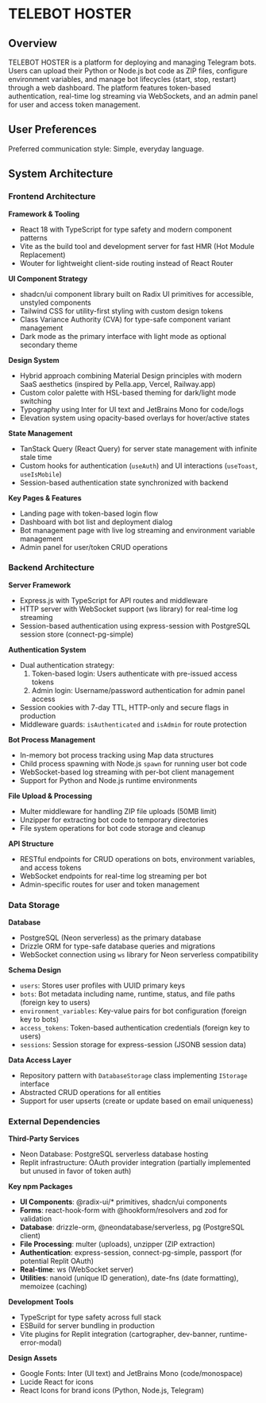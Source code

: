 # TELEBOT HOSTER

## Overview

TELEBOT HOSTER is a platform for deploying and managing Telegram bots. Users can upload their Python or Node.js bot code as ZIP files, configure environment variables, and manage bot lifecycles (start, stop, restart) through a web dashboard. The platform features token-based authentication, real-time log streaming via WebSockets, and an admin panel for user and access token management.

## User Preferences

Preferred communication style: Simple, everyday language.

## System Architecture

### Frontend Architecture

**Framework & Tooling**
- React 18 with TypeScript for type safety and modern component patterns
- Vite as the build tool and development server for fast HMR (Hot Module Replacement)
- Wouter for lightweight client-side routing instead of React Router

**UI Component Strategy**
- shadcn/ui component library built on Radix UI primitives for accessible, unstyled components
- Tailwind CSS for utility-first styling with custom design tokens
- Class Variance Authority (CVA) for type-safe component variant management
- Dark mode as the primary interface with light mode as optional secondary theme

**Design System**
- Hybrid approach combining Material Design principles with modern SaaS aesthetics (inspired by Pella.app, Vercel, Railway.app)
- Custom color palette with HSL-based theming for dark/light mode switching
- Typography using Inter for UI text and JetBrains Mono for code/logs
- Elevation system using opacity-based overlays for hover/active states

**State Management**
- TanStack Query (React Query) for server state management with infinite stale time
- Custom hooks for authentication (`useAuth`) and UI interactions (`useToast`, `useIsMobile`)
- Session-based authentication state synchronized with backend

**Key Pages & Features**
- Landing page with token-based login flow
- Dashboard with bot list and deployment dialog
- Bot management page with live log streaming and environment variable management
- Admin panel for user/token CRUD operations

### Backend Architecture

**Server Framework**
- Express.js with TypeScript for API routes and middleware
- HTTP server with WebSocket support (ws library) for real-time log streaming
- Session-based authentication using express-session with PostgreSQL session store (connect-pg-simple)

**Authentication System**
- Dual authentication strategy:
  1. Token-based login: Users authenticate with pre-issued access tokens
  2. Admin login: Username/password authentication for admin panel access
- Session cookies with 7-day TTL, HTTP-only and secure flags in production
- Middleware guards: `isAuthenticated` and `isAdmin` for route protection

**Bot Process Management**
- In-memory bot process tracking using Map data structures
- Child process spawning with Node.js `spawn` for running user bot code
- WebSocket-based log streaming with per-bot client management
- Support for Python and Node.js runtime environments

**File Upload & Processing**
- Multer middleware for handling ZIP file uploads (50MB limit)
- Unzipper for extracting bot code to temporary directories
- File system operations for bot code storage and cleanup

**API Structure**
- RESTful endpoints for CRUD operations on bots, environment variables, and access tokens
- WebSocket endpoints for real-time log streaming per bot
- Admin-specific routes for user and token management

### Data Storage

**Database**
- PostgreSQL (Neon serverless) as the primary database
- Drizzle ORM for type-safe database queries and migrations
- WebSocket connection using `ws` library for Neon serverless compatibility

**Schema Design**
- `users`: Stores user profiles with UUID primary keys
- `bots`: Bot metadata including name, runtime, status, and file paths (foreign key to users)
- `environment_variables`: Key-value pairs for bot configuration (foreign key to bots)
- `access_tokens`: Token-based authentication credentials (foreign key to users)
- `sessions`: Session storage for express-session (JSONB session data)

**Data Access Layer**
- Repository pattern with `DatabaseStorage` class implementing `IStorage` interface
- Abstracted CRUD operations for all entities
- Support for user upserts (create or update based on email uniqueness)

### External Dependencies

**Third-Party Services**
- Neon Database: PostgreSQL serverless database hosting
- Replit infrastructure: OAuth provider integration (partially implemented but unused in favor of token auth)

**Key npm Packages**
- **UI Components**: @radix-ui/* primitives, shadcn/ui components
- **Forms**: react-hook-form with @hookform/resolvers and zod for validation
- **Database**: drizzle-orm, @neondatabase/serverless, pg (PostgreSQL client)
- **File Processing**: multer (uploads), unzipper (ZIP extraction)
- **Authentication**: express-session, connect-pg-simple, passport (for potential Replit OAuth)
- **Real-time**: ws (WebSocket server)
- **Utilities**: nanoid (unique ID generation), date-fns (date formatting), memoizee (caching)

**Development Tools**
- TypeScript for type safety across full stack
- ESBuild for server bundling in production
- Vite plugins for Replit integration (cartographer, dev-banner, runtime-error-modal)

**Design Assets**
- Google Fonts: Inter (UI text) and JetBrains Mono (code/monospace)
- Lucide React for icons
- React Icons for brand icons (Python, Node.js, Telegram)